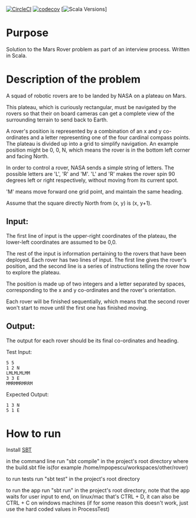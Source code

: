 [![CircleCI](https://img.shields.io/circleci/project/github/MihaiOnSoftware/mars-rover-scala.svg?style=flat-square)](https://circleci.com/gh/MihaiOnSoftware/mars-rover-scala)
[![codecov](https://img.shields.io/codecov/c/github/MihaiOnSoftware/mars-rover-scala.svg?style=flat-square)](https://codecov.io/gh/MihaiOnSoftware/mars-rover-scala)
[![Scala Versions](https://img.shields.io/badge/scala-2.12.3-blue.svg?style=flat-square)]

# Purpose
Solution to the Mars Rover problem as part of an interview process. Written in Scala.

# Description of the problem

A squad of robotic rovers are to be landed by NASA on a plateau on Mars.

This plateau, which is curiously rectangular, must be navigated by the rovers so that their on board cameras can get a complete view of the surrounding terrain to send back to Earth.

A rover's position is represented by a combination of an x and y co-ordinates and a letter representing one of the four cardinal compass points. The plateau is divided up into a grid to simplify navigation. An example position might be 0, 0, N, which means the rover is in the bottom left corner and facing North.

In order to control a rover, NASA sends a simple string of letters. The possible letters are 'L', 'R' and 'M'. 'L' and 'R' makes the rover spin 90 degrees left or right respectively, without moving from its current spot.

'M' means move forward one grid point, and maintain the same heading.

Assume that the square directly North from (x, y) is (x, y+1).

## Input:

The first line of input is the upper-right coordinates of the plateau, the lower-left coordinates are assumed to be 0,0.

The rest of the input is information pertaining to the rovers that have been deployed. Each rover has two lines of input. The first line gives the rover's position, and the second line is a series of instructions telling the rover how to explore the plateau.

The position is made up of two integers and a letter separated by spaces, corresponding to the x and y co-ordinates and the rover's orientation.

Each rover will be finished sequentially, which means that the second rover won't start to move until the first one has finished moving.

## Output:

The output for each rover should be its final co-ordinates and heading.

Test Input:

    5 5
    1 2 N
    LMLMLMLMM
    3 3 E
    MMRMMRMRRM

Expected Output:

    1 3 N
    5 1 E

# How to run

Install [SBT](http://www.scala-sbt.org/)

in the command line run "sbt compile" in the project's root directory where the build.sbt file is(for example /home/mpopescu/workspaces/other/rover)

to run tests run "sbt test" in the project's root directory

to run the app run "sbt run" in the project's root directory, note that the app waits for user input to end, on linux/mac that's CTRL + D, it can also be CTRL + C on windows machines (if for some reason this doesn't work, just use the hard coded values in ProcessTest)
